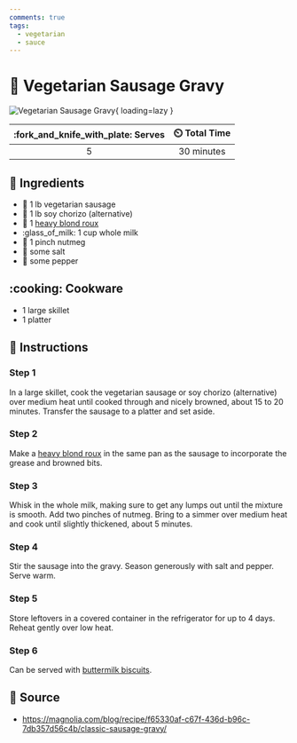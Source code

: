```yaml
---
comments: true
tags:
  - vegetarian
  - sauce
---
```

# :hotdog: Vegetarian Sausage Gravy

![Vegetarian Sausage Gravy](../assets/images/vegetarian-sausage-gravy.jpg){ loading=lazy }

| :fork_and_knife_with_plate: Serves | :timer_clock: Total Time |
|:----------------------------------:|:-----------------------: |
| 5 | 30 minutes |

## :salt: Ingredients

- :hotdog: 1 lb vegetarian sausage
- :hotdog: 1 lb soy chorizo (alternative)
- :stew: 1 [heavy blond roux][1]
- :glass_of_milk: 1 cup whole milk
- :chestnut: 1 pinch nutmeg
- :salt: some salt
- :salt: some pepper

## :cooking: Cookware

- 1 large skillet
- 1 platter

## :pencil: Instructions

### Step 1

In a large skillet, cook the vegetarian sausage or soy chorizo (alternative) over medium heat until cooked through and
nicely browned, about 15 to 20 minutes. Transfer the sausage to a platter and set aside.

### Step 2

Make a [heavy blond roux][1] in the same pan as the sausage to incorporate the grease and browned bits.

### Step 3

Whisk in the whole milk, making sure to get any lumps out until the mixture is smooth. Add two pinches of nutmeg. Bring
to a simmer over medium heat and cook until slightly thickened, about 5 minutes.

### Step 4

Stir the sausage into the gravy. Season generously with salt and pepper. Serve warm.

### Step 5

Store leftovers in a covered container in the refrigerator for up to 4 days. Reheat gently over low heat.

### Step 6

Can be served with [buttermilk biscuits][2].

## :link: Source

- <https://magnolia.com/blog/recipe/f65330af-c67f-436d-b96c-7db357d56c4b/classic-sausage-gravy/>

[1]: <../ingredients/roux.md>
[2]: <../breads/buttermilk-biscuits.md>
